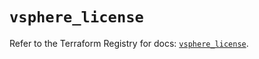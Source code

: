 # `vsphere_license`

Refer to the Terraform Registry for docs: [`vsphere_license`](https://registry.terraform.io/providers/hashicorp/vsphere/2.9.2/docs/resources/license).
